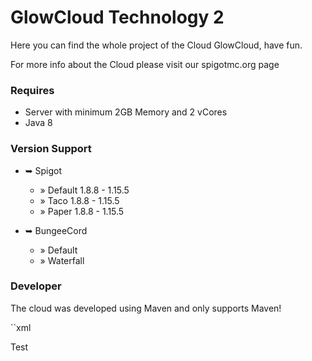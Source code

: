 # GlowCloud Technology 2

Here you can find the whole project of the Cloud GlowCloud, have fun.

For more info about the Cloud please visit our spigotmc.org page

### Requires

* Server with minimum 2GB Memory and 2 vCores
* Java 8

### Version Support

* ➥ Spigot
    * » Default 1.8.8 - 1.15.5
    * » Taco 1.8.8 - 1.15.5
    * » Paper 1.8.8 - 1.15.5


* ➥ BungeeCord
    * » Default
    * » Waterfall

### Developer

The cloud was developed using Maven and only supports Maven!

``xml

Test

```

